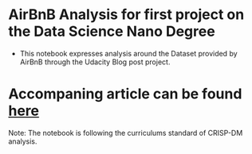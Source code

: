 # AirBnB Analysis for first project on the Data Science Nano Degree
* This notebook expresses analysis around the Dataset provided by AirBnB through the Udacity Blog post project. 
# Accompaning article can be found [here](https://elibrunette.medium.com/factors-to-increase-rental-prices-for-airbnb-6a4cbb928e0d)

Note: The notebook is following the curriculums standard of CRISP-DM analysis. 